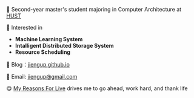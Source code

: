 🏫 Second-year master's student majoring in Computer Architecture at [HUST](https://www.hust.edu.cn)

🤔 Interested in 
- **Machine Learning System**
- **Intalligent Distributed Storage System**
- **Resource Scheduling**

📑 Blog：[jiengup.github.io](http://jiengup.github.io)

📮 Email: [jiengup@gmail.com](mailto:jiengup@gmail.com)

😋 [My Reasons For Live](https://reason-for-live.pages.dev) drives me to go ahead, work hard, and thank life
